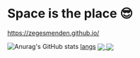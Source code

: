 # Space is the place 😎
https://zegesmenden.github.io/

![Anurag's GitHub stats](https://github-readme-stats.vercel.app/api?username=ZegesMenden&count_private=true&theme=onedark&include_all_commits=true&hide=prs,issues)
[langs](https://github-readme-stats.vercel.app/api/top-langs/?username=ZegesMenden&theme=onedark&hide=Makefile,CMake&layout=compact)
<a href="https://github.com/anuraghazra/github-readme-stats">
  <img align="center" src="https://github-readme-stats.vercel.app/api?username=ZegesMenden&count_private=true&theme=onedark&include_all_commits=true&hide=prs,issues,contribs" />
</a>
<a href="https://github.com/anuraghazra/convoychat">
  <img align="center" src="https://github-readme-stats.vercel.app/api/top-langs/?username=ZegesMenden&theme=onedark&hide=Makefile,CMake&layout=compact" />
</a>


